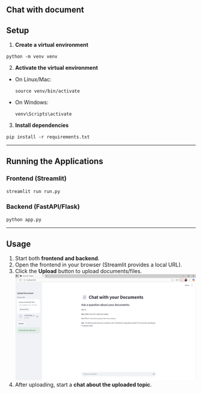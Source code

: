 ## Chat with document

## Setup

1. **Create a virtual environment**
```
python -m venv venv
```


2. **Activate the virtual environment**
- On Linux/Mac:
  ```
  source venv/bin/activate
  ```
- On Windows:
  ```
  venv\Scripts\activate
  ```

3. **Install dependencies**
```
pip install -r requirements.txt
```

---

## Running the Applications

### Frontend (Streamlit)
```
streamlit run run.py
```

### Backend (FastAPI/Flask)
```
python app.py
```

---

## Usage

1. Start both **frontend and backend**.
2. Open the frontend in your browser (Streamlit provides a local URL).
3. Click the **Upload** button to upload documents/files.  
   *![UI](screenshots\UI.png)*
4. After uploading, start a **chat about the uploaded topic**.
